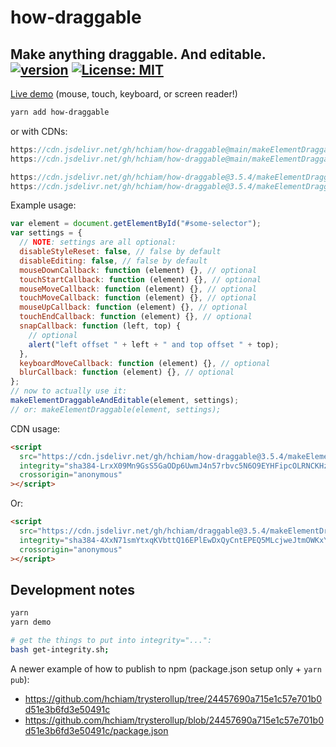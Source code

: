# how-draggable

## Make anything draggable. And editable. [![version](https://img.shields.io/npm/v/how-draggable.svg?style=flat-square&color=423a73)](https://www.npmjs.com/package/how-draggable) [![License: MIT](https://img.shields.io/badge/License-MIT-yellow.svg)](https://github.com/hchiam/how-draggable/blob/main/LICENSE)

[Live demo](https://codepen.io/hchiam/full/pobxgBo) (mouse, touch, keyboard, or screen reader!)

```sh
yarn add how-draggable
```

or with CDNs:

```js
https://cdn.jsdelivr.net/gh/hchiam/how-draggable@main/makeElementDraggable.js
https://cdn.jsdelivr.net/gh/hchiam/how-draggable@main/makeElementDraggableAndEditable.js
```

```js
https://cdn.jsdelivr.net/gh/hchiam/how-draggable@3.5.4/makeElementDraggable.js
https://cdn.jsdelivr.net/gh/hchiam/how-draggable@3.5.4/makeElementDraggableAndEditable.js
```

Example usage:

```js
var element = document.getElementById("#some-selector");
var settings = {
  // NOTE: settings are all optional:
  disableStyleReset: false, // false by default
  disableEditing: false, // false by default
  mouseDownCallback: function (element) {}, // optional
  touchStartCallback: function (element) {}, // optional
  mouseMoveCallback: function (element) {}, // optional
  touchMoveCallback: function (element) {}, // optional
  mouseUpCallback: function (element) {}, // optional
  touchEndCallback: function (element) {}, // optional
  snapCallback: function (left, top) {
    // optional
    alert("left offset " + left + " and top offset " + top);
  },
  keyboardMoveCallback: function (element) {}, // optional
  blurCallback: function (element) {}, // optional
};
// now to actually use it:
makeElementDraggableAndEditable(element, settings);
// or: makeElementDraggable(element, settings);
```

CDN usage:

```html
<script
  src="https://cdn.jsdelivr.net/gh/hchiam/how-draggable@3.5.4/makeElementDraggable.js"
  integrity="sha384-LrxX09Mn9GsS5GaODp6UwmJ4n57rbvc5N6O9EYHFipcOLRNCKHz0uYEQGNtpApsR"
  crossorigin="anonymous"
></script>
```

Or:

```html
<script
  src="https://cdn.jsdelivr.net/gh/hchiam/draggable@3.5.4/makeElementDraggableAndEditable.js"
  integrity="sha384-4XxN71smYtxqKVbttQ16EPlEwDxQyCntEPEQ5MLcjweJtmOWKxY/hll+2EXWweCu"
  crossorigin="anonymous"
></script>
```

## Development notes

```bash
yarn
yarn demo
```

```bash
# get the things to put into integrity="...":
bash get-integrity.sh;
```

A newer example of how to publish to npm (package.json setup only + `yarn pub`):

- <https://github.com/hchiam/trysterollup/tree/24457690a715e1c57e701b0d51e3b6fd3e50491c>
- <https://github.com/hchiam/trysterollup/blob/24457690a715e1c57e701b0d51e3b6fd3e50491c/package.json>
